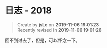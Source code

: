 日志 - 2018
===

> Create by **jsLe** on **2019-11-06 19:01:23**  
> Recently revised in **2019-11-06 19:01:26**

回不到过去了，但是，可以怀念一下。